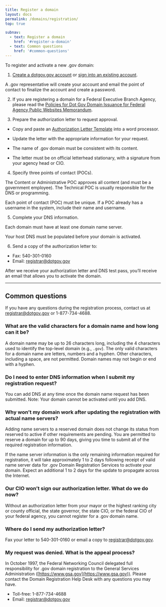 ```yaml
---
title: Register a domain
layout: docs
permalink: /domains/registration/
top: true

subnav:
  - text: Register a domain
    href: '#register-a-domain'
  - text: Common questions
    href: '#common-questions'
---
```


To register and activate a new .gov domain:

1. [Create a dotgov.gov account](https://www.dotgov.gov/dotgov-web/user/register_registrant.xhtml?_m=2) or [sign into an existing account](https://www.dotgov.gov/dotgov-web/welcome.xhtml?_m=1).

A .gov representative will create your account and email the point of contact to finalize the account and create a password.

2. If you are registering a domain for a Federal Executive Branch Agency, please read the [Policies for Dot Gov Domain Issuance for Federal Agency Public Websites Memorandum](http://web.archive.org/web/20150513215856/https://www.whitehouse.gov/sites/default/files/omb/egov/memo/policies-for-dot-gov-domain-issuance-for-federal-agency-public-websites.pdf).

3. Prepare the authorization letter to request approval.

- Copy and paste an [Authorization Letter Template](/domains/registration/form-letters/) into a word processor.

- Update the letter with the appropriate information for your request.

- The name of .gov domain must be consistent with its content.

- The letter must be on official letterhead stationary, with a signature from your agency head or CIO.

4. Specify three points of contact (POCs).

The Content or Administrative POC approves all content (and must be a government employee). The Technical POC is usually responsible for the DNS or programming.

Each point of contact (POC) must be unique. If a POC already has a username in the system, include their name and username.

5. Complete your DNS information.

Each domain must have at least one domain name server.

Your host DNS must be populated before your domain is activated.

6. Send a copy of the authorization letter to:

* Fax: 540-301-0160
* Email: <registrar@dotgov.gov>

After we receive your authorization letter and DNS test pass, you’ll receive an email that allows you to activate the domain.

---

## Common questions

If you have any questions during the registration process, contact us at <registrar@dotgov.gov> or 1-877-734-4688.

### What are the valid characters for a domain name and how long can it be?

A domain name may be up to 26 characters long, including the 4 characters used to identify the top-level domain (e.g., `.gov`). The only valid characters for a domain name are letters, numbers and a hyphen. Other characters, including a space, are not permitted. Domain names may not begin or end with a hyphen.

### Do I need to enter DNS information when I submit my registration request?

You can add DNS at any time once the domain name request has been submitted. Note: Your domain cannot be activated until you add DNS.

### Why won’t my domain work after updating the registration with actual name servers?

Adding name servers to a reserved domain does not change its status from reserved to active if other requirements are pending. You are permitted to reserve a domain for up to 90 days, giving you time to submit all of the required registration information.

If the name server information is the only remaining information required for registration, it will take approximately 1 to 2 days following receipt of valid name server data for .gov Domain Registration Services to activate your domain. Expect an additional 1 to 2 days for the update to propagate across the Internet.

### Our CIO won’t sign our authorization letter. What do we do now?

Without an authorization letter from your mayor or the highest ranking city or county official, the state governor, the state CIO, or the federal CIO of your federal agency, you cannot register for a .gov domain name.

### Where do I send my authorization letter?

Fax your letter to 540-301-0160 or email a copy to [registrar@dotgov.gov](mailto:registrar@dotgov.gov).

### My request was denied. What is the appeal process?

In October 1997, the Federal Networking Council delegated full responsibility for .gov domain registration to the General Services Administration ([https://www.gsa.gov](https://www.gsa.gov)). Please contact the Domain Registration Help Desk with any questions you may have.

- Toll-free: 1-877-734-4688
- Email: <registrar@dotgov.gov>
